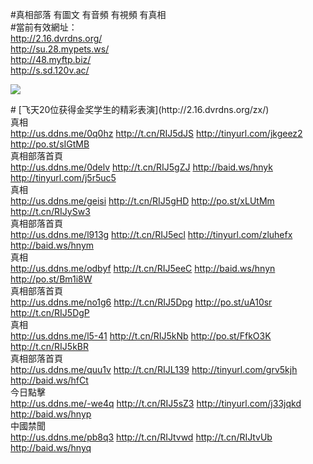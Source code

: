 <link rel="stylesheet" href="//github.com/sindresorhus/github-markdown-css">

#真相部落 有圖文 有音頻 有視頻 有真相<br>
#當前有效網址：<br>
http://2.16.dvrdns.org/<br>
http://su.28.mypets.ws/<br>
http://48.myftp.biz/<br>
http://s.sd.120v.ac/<br>

<a href="http://2.16.dvrdns.org/zx/" target="_blank"><img src="http://2.16.dvrdns.org/pic/2016/11/p7829911a215010452.jpg">

                                   
</a>
# [飞天20位获得金奖学生的精彩表演](http://2.16.dvrdns.org/zx/)

<div class="linkbox"><div class="title">真相<div id="url"><a href="http://us.ddns.me/0q0hz" target=_blank>http://us.ddns.me/0q0hz</a>  <a href="http://t.cn/RIJ5dJS" target=_blank>http://t.cn/RIJ5dJS</a>  <a href="http://tinyurl.com/jkgeez2" target=_blank>http://tinyurl.com/jkgeez2</a>  <a href="http://po.st/sIGtMB" target=_blank>http://po.st/sIGtMB</a></div></div><div class="title">真相部落首頁<div id="url"><a href="http://us.ddns.me/0delv" target=_blank>http://us.ddns.me/0delv</a>  <a href="http://t.cn/RIJ5gZJ" target=_blank>http://t.cn/RIJ5gZJ</a>  <a href="http://baid.ws/hnyk" target=_blank>http://baid.ws/hnyk</a>  <a href="http://tinyurl.com/j5r5uc5" target=_blank>http://tinyurl.com/j5r5uc5</a></div></div><div class="title">真相<div id="url"><a href="http://us.ddns.me/geisi" target=_blank>http://us.ddns.me/geisi</a>  <a href="http://t.cn/RIJ5gHD" target=_blank>http://t.cn/RIJ5gHD</a>  <a href="http://po.st/xLUtMm" target=_blank>http://po.st/xLUtMm</a>  <a href="http://t.cn/RIJySw3" target=_blank>http://t.cn/RIJySw3</a></div></div><div class="title">真相部落首頁<div id="url"><a href="http://us.ddns.me/l913g" target=_blank>http://us.ddns.me/l913g</a>  <a href="http://t.cn/RIJ5ecl" target=_blank>http://t.cn/RIJ5ecl</a>  <a href="http://tinyurl.com/zluhefx" target=_blank>http://tinyurl.com/zluhefx</a>  <a href="http://baid.ws/hnym" target=_blank>http://baid.ws/hnym</a></div></div><div class="title">真相<div id="url"><a href="http://us.ddns.me/odbyf" target=_blank>http://us.ddns.me/odbyf</a>  <a href="http://t.cn/RIJ5eeC" target=_blank>http://t.cn/RIJ5eeC</a>  <a href="http://baid.ws/hnyn" target=_blank>http://baid.ws/hnyn</a>  <a href="http://po.st/Bm1i8W" target=_blank>http://po.st/Bm1i8W</a></div></div><div class="title">真相部落首頁<div id="url"><a href="http://us.ddns.me/no1g6" target=_blank>http://us.ddns.me/no1g6</a>  <a href="http://t.cn/RIJ5Dpg" target=_blank>http://t.cn/RIJ5Dpg</a>  <a href="http://po.st/uA10sr" target=_blank>http://po.st/uA10sr</a>  <a href="http://t.cn/RIJ5DgP" target=_blank>http://t.cn/RIJ5DgP</a></div></div><div class="title">真相<div id="url"><a href="http://us.ddns.me/l5-41" target=_blank>http://us.ddns.me/l5-41</a>  <a href="http://t.cn/RIJ5kNb" target=_blank>http://t.cn/RIJ5kNb</a>  <a href="http://po.st/FfkO3K" target=_blank>http://po.st/FfkO3K</a>  <a href="http://t.cn/RIJ5kBR" target=_blank>http://t.cn/RIJ5kBR</a></div></div><div class="title">真相部落首頁<div id="url"><a href="http://us.ddns.me/quu1v" target=_blank>http://us.ddns.me/quu1v</a>  <a href="http://t.cn/RIJL139" target=_blank>http://t.cn/RIJL139</a>  <a href="http://tinyurl.com/grv5kjh" target=_blank>http://tinyurl.com/grv5kjh</a>  <a href="http://baid.ws/hfCt" target=_blank>http://baid.ws/hfCt</a></div></div><div class="title">今日點擊<div id="url"><a href="http://us.ddns.me/-we4q" target=_blank>http://us.ddns.me/-we4q</a>  <a href="http://t.cn/RIJ5sZ3" target=_blank>http://t.cn/RIJ5sZ3</a>  <a href="http://tinyurl.com/j33jqkd" target=_blank>http://tinyurl.com/j33jqkd</a>  <a href="http://baid.ws/hnyp" target=_blank>http://baid.ws/hnyp</a></div></div><div class="title">中國禁聞<div id="url"><a href="http://us.ddns.me/pb8q3" target=_blank>http://us.ddns.me/pb8q3</a>  <a href="http://t.cn/RIJtvwd" target=_blank>http://t.cn/RIJtvwd</a>  <a href="http://t.cn/RIJtvUb" target=_blank>http://t.cn/RIJtvUb</a>  <a href="http://baid.ws/hnyq" target=_blank>http://baid.ws/hnyq</a></div></div></div>

